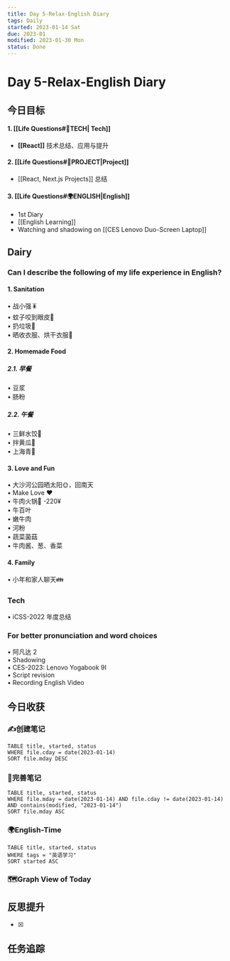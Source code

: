 ```yaml
---
title: Day 5-Relax-English Diary
tags: Daily
started: 2023-01-14 Sat
due: 2023-01
modified: 2023-01-30 Mon
status: Done
---
```

# Day 5-Relax-English Diary
## 今日目标
#### 1. [[Life Questions#🚀TECH| Tech]]
- **[[React]]** 技术总结、应用与提升
#### 2. [[Life Questions#🚀PROJECT|Project]]
- [[React, Next.js Projects]] 总结
#### 3. [[Life Questions#🌍ENGLISH|English]]
- 1st Diary 
- [[English Learning]]
- Watching and shadowing on [[CES Lenovo Duo-Screen Laptop]]
## Dairy
### Can I describe the following of my life experience in English?
#### 1. Sanitation
• 战小强🪳  
• 蚊子咬到眼皮🦟  
• 扔垃圾🚮  
• 晒收衣服、烘干衣服👔
#### 2. Homemade Food
##### 2.1. 早餐
• 豆浆  
• 肠粉
##### 2.2. 午餐
• 三鲜水饺🥟  
• 拌黄瓜🥒  
• 上海青🥬
#### 3. Love and Fun
• 大沙河公园晒太阳🌞，回南天  
• ️Make Love ❤  
• 牛肉火锅🍲 -220¥  
	• 牛百叶  
	• 嫩牛肉  
	• 河粉  
	• 蔬菜菌菇  
	• 牛肉酱、葱、香菜
#### 4. Family
• 小年和家人聊天👪
### Tech
• iCSS-2022 年度总结

### For better pronunciation and word choices
• 阿凡达 2  
• Shadowing  
	• CES-2023: Lenovo Yogabook 9I  
• Script revision  
	• Recording English Video


## 今日收获
### ✍️创建笔记

```dataview
TABLE title, started, status
WHERE file.cday = date(2023-01-14)
SORT file.mday DESC
```

### 📝完善笔记

```dataview
TABLE title, started, status
WHERE file.mday = date(2023-01-14) AND file.cday != date(2023-01-14) AND contains(modified, "2023-01-14")
SORT file.mday ASC
```

### 🌍English-Time

```dataview
TABLE title, started, status
WHERE tags = "英语学习"
SORT started ASC
```

### 🗺️Graph View of Today

## 反思提升
- [x] 
## 任务追踪
